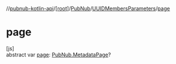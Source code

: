 //[pubnub-kotlin-api](../../../../index.md)/[[root]](../../index.md)/[PubNub](../index.md)/[UUIDMembersParameters](index.md)/[page](page.md)

# page

[js]\
abstract var [page](page.md): [PubNub.MetadataPage](../-metadata-page/index.md)?
